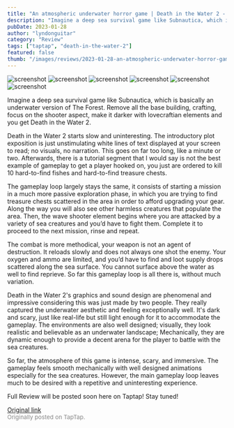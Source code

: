 ```yaml
---
title: "An atmospheric underwater horror game | Death in the Water 2 - First Impressions"
description: "Imagine a deep sea survival game like Subnautica, which is basically an underwater version of The Forest. Remove all the base building, crafting, focus on the shooter aspect, make it darker with lovecraftian elements and you get Death in the Water 2."
pubDate: 2023-01-28
author: "lyndonguitar"
category: "Review"
tags: ["taptap", "death-in-the-water-2"]
featured: false
thumb: "/images/reviews/2023-01-28-an-atmospheric-underwater-horror-game--death-in-the-water-2---first-impressions-0.avif"
---
```


<div class="gallery">
  <img src="/images/reviews/2023-01-28-an-atmospheric-underwater-horror-game--death-in-the-water-2---first-impressions-0.avif" alt="screenshot" />
  <img src="/images/reviews/2023-01-28-an-atmospheric-underwater-horror-game--death-in-the-water-2---first-impressions-1.avif" alt="screenshot" />
  <img src="/images/reviews/2023-01-28-an-atmospheric-underwater-horror-game--death-in-the-water-2---first-impressions-2.avif" alt="screenshot" />
  <img src="/images/reviews/2023-01-28-an-atmospheric-underwater-horror-game--death-in-the-water-2---first-impressions-3.avif" alt="screenshot" />
  <img src="/images/reviews/2023-01-28-an-atmospheric-underwater-horror-game--death-in-the-water-2---first-impressions-4.avif" alt="screenshot" />
  <img src="/images/reviews/2023-01-28-an-atmospheric-underwater-horror-game--death-in-the-water-2---first-impressions-5.avif" alt="screenshot" />
</div>

Imagine a deep sea survival game like Subnautica, which is basically an underwater version of The Forest. Remove all the base building, crafting, focus on the shooter aspect, make it darker with lovecraftian elements and you get Death in the Water 2.

Death in the Water 2 starts slow and uninteresting. The introductory plot exposition is just unstimulating white lines of text displayed at your screen to read; no visuals, no narration. This goes on far too long, like a minute or two. Afterwards, there is a tutorial segment that I would say is not the best example of gameplay to get a player hooked on, you just are ordered to kill 10 hard-to-find fishes and hard-to-find treasure chests.

The gameplay loop largely stays the same, it consists of starting a mission in a much more passive exploration phase, in which you are trying to find treasure chests scattered in the area in order to afford upgrading your gear. Along the way you will also see other harmless creatures that populate the area. Then, the wave shooter element begins where you are attacked by a variety of sea creatures and you’d have to fight them.  Complete it to proceed to the next mission, rinse and repeat.

The combat is more methodical, your weapon is not an agent of destruction. It reloads slowly and does not always one shot the enemy. Your oxygen and ammo are limited, and you’d have to find and loot supply drops scattered along the sea surface. You cannot surface above the water as well to find reprieve. So far this gameplay loop is all there is, without much variation.

Death in the Water 2's graphics and sound design are phenomenal and impressive considering this was just made by two people. They really captured the underwater aesthetic and feeling exceptionally well. It's dark and scary, just like real-life but still light enough for it to accommodate the gameplay. The environments are also well designed; visually, they look realistic and believable as an underwater landscape; Mechanically, they are dynamic enough to provide a decent arena for the player to battle with the sea creatures.

So far, the atmosphere of this game is intense, scary, and immersive. The gameplay feels smooth mechanically with well designed animations especially for the sea creatures. However, the main gameplay loop leaves much to be desired with a repetitive and uninteresting experience.

Full Review will be posted soon here on Taptap! Stay tuned!

[Original link](https://www.taptap.io/post/4364501)<br><span style="font-size: 0.95em; color: #888;">Originally posted on TapTap.</span>
